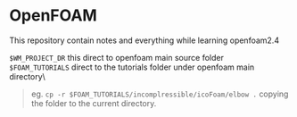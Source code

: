 # OpenFOAM

This repository contain notes and everything while learning openfoam2.4


`$WM_PROJECT_DR` this direct to openfoam main source folder\
`$FOAM_TUTORIALS` direct to the tutorials folder under openfoam main directory\
> eg. `cp -r $FOAM_TUTORIALS/incomplressible/icoFoam/elbow .` copying the folder to the current directory.
